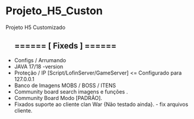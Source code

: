 # Projeto_H5_Custon
Projeto H5 Customizado

<ul>
<h2>======   [ Fixeds ] ======</h2>  
<li>Configs / Arrumando </li>
<li>JAVA 17/18 -version</li>
<li>Proteção / IP [Script/LofinServer/GameServer] <= Configurado para 127.0.0.1</li>
<li>Banco de Imagens  MOBS / BOSS / ITENS</li>
<li>Community board search imagens e funções .</li>
<li>Community Board Modo [PADRÃO].</li>
<li>Fixados suporte ao cliente clan War {Não testado ainda}. - fix arquivos cliente.</li>
</ul>
